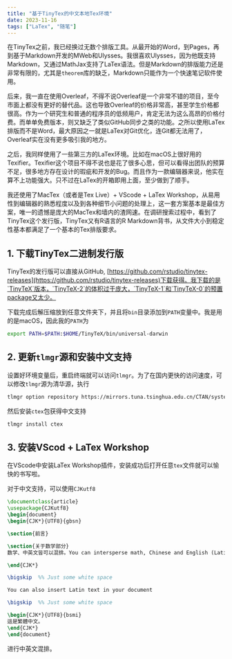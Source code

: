 ```yaml
---
title: "基于TinyTex的中文本地Tex环境"
date: 2023-11-16
tags: ["LaTex", "随笔"]
---
```


在TinyTex之前，我已经换过无数个排版工具。从最开始的Word，到Pages，再到基于Markdown开发的MWeb和Ulysses。我很喜欢Ulysses，因为他既支持Markdown，又通过MathJax支持了LaTex语法。但是Markdown的排版能力还是非常有限的，尤其是`theorem`库的缺乏，Markdown只能作为一个快速笔记软件使用。

后来，我一直在使用Overleaf，不得不说Overleaf是一个非常不错的项目，至今市面上都没有更好的替代品。这也导致Overleaf的价格非常高，甚至学生价格都很高。作为一个研究生和普通的程序员的低频用户，肯定无法为这么高昂的价格付费。而单单免费版本，则又缺乏了类似GitHub同步之类的功能。之所以使用LaTex排版而不是Word，最大原因之一就是LaTex对Git优化，连Git都无法用了，Overleaf实在没有更多吸引我的地方。

之后，我同样使用了一些第三方的LaTex环境。比如在macOS上很好用的Texifier。Texifier这个项目不得不说也是花了很多心思，但可以看得出团队的预算不足，很多地方存在设计的瑕疵和开发的Bug。而且作为一款编辑器来说，他实在算不上功能强大。只不过在LaTex的开箱即用上面，至少做到了顺手。

我还使用了MacTex（或者是Tex Live）+ VScode + LaTex Workshop，从易用性到编辑器的熟悉程度以及到各种细节小问题的处理上，这一套方案基本是最佳方案，唯一的遗憾是庞大的MacTex和墙内的渣网速。在调研搜索过程中，看到了TinyTex这个发行版，TinyTex又有R语言的R Markdown背书，从文件大小到稳定性基本都满足了一个基本的Tex排版要求。

## 1. 下载TinyTex二进制发行版

TinyTex的发行版可以直接从GitHub, [https://github.com/rstudio/tinytex-releases](https://github.com/rstudio/tinytex-releases)下载获得。我下载的是`TinyTeX`版本，`TinyTeX-2`的体积过于庞大，`TinyTeX-1`和`TinyTeX-0`的预置package又太少。

下载完成后解压缩放到任意文件夹下，并且将`bin`目录添加到`PATH`变量中。我是用的是macOS，因此我的`PATH`为

```bash
export PATH=$PATH:$HOME/TinyTeX/bin/universal-darwin
```

## 2. 更新`tlmgr`源和安装中文支持

设置好环境变量后，重启终端就可以访问`tlmgr`。为了在国内更快的访问速度，可以修改`tlmgr`源为清华源，执行

```bash
tlmgr option repository https://mirrors.tuna.tsinghua.edu.cn/CTAN/systems/texlive/tlnet
```

然后安装`ctex`包获得中文支持

```bash
tlmgr install ctex
```

## 3. 安装VScod + LaTex Workshop

在VScode中安装LaTex Workshop插件，安装成功后打开任意`tex`文件就可以愉快的书写啦。

对于中文支持，可以使用`CJKutf8`

```latex
\documentclass{article}
\usepackage{CJKutf8}
\begin{document}
\begin{CJK*}{UTF8}{gbsn}

\section{前言}

\section{关于数学部分}
数学、中英文皆可以混排。You can intersperse math, Chinese and English (Latin script) without adding extra environments.

\end{CJK*}

\bigskip  %% Just some white space

You can also insert Latin text in your document

\bigskip  %% Just some white space

\begin{CJK*}{UTF8}{bsmi}
這是繁體中文。
\end{CJK*}
\end{document}
```

进行中英文混排。